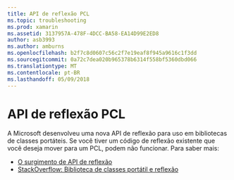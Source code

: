 ```yaml
---
title: API de reflexão PCL
ms.topic: troubleshooting
ms.prod: xamarin
ms.assetid: 3137957A-478F-4DCC-BA58-EA14D99E2ED8
author: asb3993
ms.author: amburns
ms.openlocfilehash: b2f7c8d0607c56c2f7e19eaf8f945a9616c1f3dd
ms.sourcegitcommit: 0a72c7dea020b965378b6314f558bf5360dbd066
ms.translationtype: MT
ms.contentlocale: pt-BR
ms.lasthandoff: 05/09/2018
---
```

# <a name="pcl-reflection-api"></a>API de reflexão PCL

A Microsoft desenvolveu uma nova API de reflexão para uso em bibliotecas de classes portáteis. Se você tiver um código de reflexão existente que você deseja mover para um PCL, podem não funcionar. Para saber mais:

- [O surgimento de API de reflexão](http://blogs.msdn.com/b/dotnet/archive/2012/08/28/evolving-the-reflection-api.aspx)
- [StackOverflow: Biblioteca de classes portátil e reflexão](http://stackoverflow.com/questions/14061291/portable-class-library-and-reflection)
